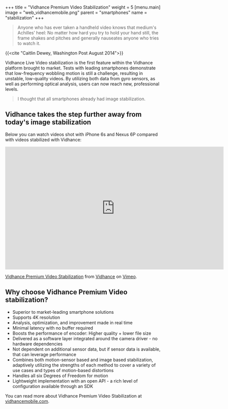 +++
title = "Vidhance Premium Video Stabilization"
weight = 5
[menu.main]
image = "web_vidhancemobile.png"
parent = "smartphones"
name = "stabilization"
+++

>Anyone who has ever taken a handheld video knows that medium's Achilles’ heel: No matter how hard you try to hold your hand still, the frame shakes and pitches and generally nauseates anyone who tries to watch it.

{{<cite "Caitlin Dewey, Washington Post August 2014">}} 
<br>

Vidhance Live Video stabilization is the first feature within the Vidhance platform brought to market. Tests with leading smartphones demonstrate that low-frequency wobbling motion is still a challenge, resulting in unstable, low-quality videos. By utilizing both data from gyro sensors, as well as performing optical analysis, users can now reach new, professional levels.

>I thought that all smartphones already had image stabilization.
 
## Vidhance takes the step further away from today's image stabilization

Below you can watch videos shot with iPhone 6s and Nexus 6P compared with videos stabilized with Vidhance:

<iframe src="https://player.vimeo.com/video/159463810?title=0&byline=0&portrait=0" width="700" height="394" frameborder="0" webkitallowfullscreen mozallowfullscreen allowfullscreen></iframe>
<p><a href="https://vimeo.com/159463810">Vidhance Premium Video Stabilization</a> from <a href="https://vimeo.com/user49017225">Vidhance</a> on <a href="https://vimeo.com">Vimeo</a>.</p>

## Why choose Vidhance Premium Video stabilization?
* Superior to market-leading smartphone solutions
* Supports 4K resolution
* Analysis, optimization, and improvement made in real time
* Minimal latency with no buffer required 
* Boosts the performance of encoder: Higher quality + lower file size
* Delivered as a software layer integrated around the camera driver - no hardware dependencies
* Not dependent on additional sensor data, but if sensor data is available, that can leverage performance 
* Combines both motion-sensor based and image based stabilization, adaptively utilizing the strengths of each method to cover a variety of use cases and types of motion-based distortions
* Handles all six Degrees of Freedom for motion
* Lightweight implementation with an open API - a rich level of configuration available through an SDK


You can read more about Vidhance Premium Video Stabilization at [vidhancemobile.com](http://vidhancemobile.com).

